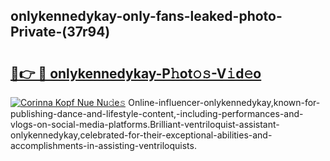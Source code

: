 ## onlykennedykay-only-fans​-leaked-photo​-Private-(37r94)


# <h2><a href="https://mediaupload.pro?title=onlykennedykay&ref=git">🔗👉 🔴 onlykennedykay-P𝚑ot𝚘𝚜-V𝚒d𝚎o</a></h2>

[![Corinna Kopf Nue Nu𝚍e𝚜](https://i.imgur.com/0qMVB7G.gif)](https://mediaupload.pro?title=onlykennedykay&ref=git)
Online-influencer-onlykennedykay,known-for-publishing-dance-and-lifestyle-content,-including-performances-and-vlogs-on-social-media-platforms.Brilliant-ventriloquist-assistant-onlykennedykay,celebrated-for-their-exceptional-abilities-and-accomplishments-in-assisting-ventriloquists.  